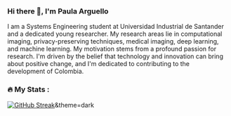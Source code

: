 ### Hi there 👋, I'm Paula Arguello
I am a Systems Engineering student at Universidad Industrial de Santander and a dedicated young researcher. My research areas lie in computational imaging, privacy-preserving techniques, medical imaging, deep learning, and machine learning.
My motivation stems from a profound passion for research. I'm driven by the belief that technology and innovation can bring about positive change, and I'm dedicated to contributing to the development of Colombia.
### :fire: My Stats :
[![GitHub Streak](http://github-readme-streak-stats.herokuapp.com?user=paularguello07&theme=dark)](https://git.io/streak-stats)&theme=dark

<!--
**paularguello07/paularguello07** is a ✨ _special_ ✨ repository because its `README.md` (this file) appears on your GitHub profile.

Here are some ideas to get you started:

- 🔭 I’m currently working on ...
- 🌱 I’m currently learning ...
- 👯 I’m looking to collaborate on ...
- 🤔 I’m looking for help with ...
- 💬 Ask me about ...
- 📫 How to reach me: ...
- 😄 Pronouns: ...
- ⚡ Fun fact: ...
-->
